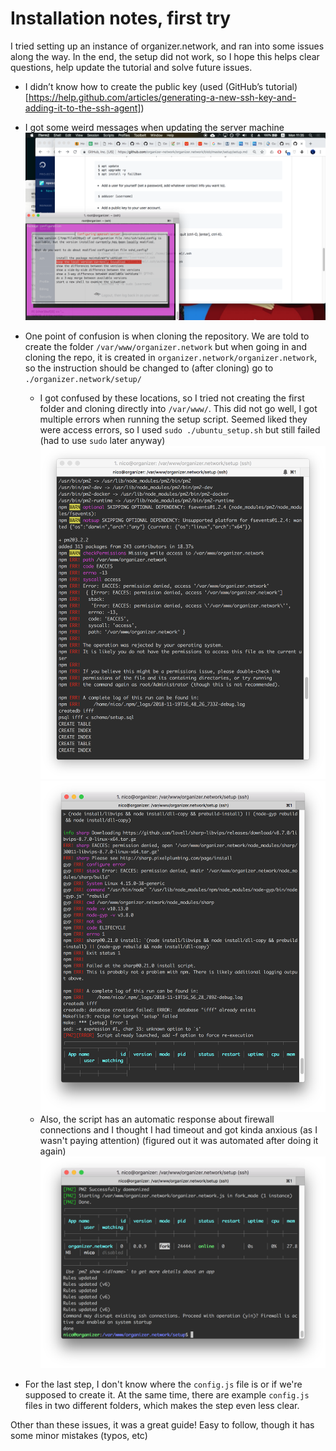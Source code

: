 # Installation notes, first try

I tried setting up an instance of organizer.network, and ran into some issues along the way. In the end, the setup did not work, so I hope this helps clear questions, help update the tutorial and solve future issues.

- I didn’t know how to create the public key (used (GitHub’s tutorial)[https://help.github.com/articles/generating-a-new-ssh-key-and-adding-it-to-the-ssh-agent])
- I got some weird messages when updating the server machine
![weird message](01_1message.png)
- One point of confusion is when cloning the repository. We are told to create the folder `/var/www/organizer.network` but when going in and cloning the repo, it is created in `organizer.network/organizer.network`, so the instruction should be changed to (after cloning) go to `./organizer.network/setup/`
  - I got confused by these locations, so I tried not creating the first folder and cloning directly into `/var/www/`. This did not go well, I got multiple errors when running the setup script. Seemed liked they were access errors, so I used `sudo ./ubuntu_setup.sh` but still failed (had to use `sudo` later anyway)
  ![errors when setting up](01_3error.png)
  ![errors when setting up](01_4error.png)
  - Also, the script has an automatic response about firewall connections and I thought I had timeout and got kinda anxious (as I wasn't paying attention) (figured out it was automated after doing it again)
  ![automatic response](01_2automatic.png)

- For the last step, I don't know where the `config.js` file is or if we're supposed to create it. At the same time, there are example `config.js` files in two different folders, which makes the step even less clear.

Other than these issues, it was a great guide! Easy to follow, though it has some minor mistakes (typos, etc)
